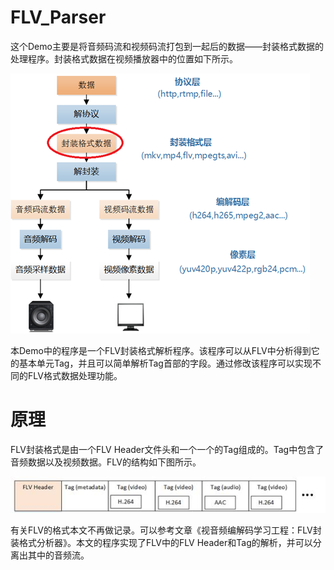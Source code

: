 # FLV_Parser

这个Demo主要是将音频码流和视频码流打包到一起后的数据——封装格式数据的处理程序。封装格式数据在视频播放器中的位置如下所示。

![image_text](https://github.com/MTerence/FLV_Parser/blob/master/FLV_Parser/Source/20160118102143440.png)

本Demo中的程序是一个FLV封装格式解析程序。该程序可以从FLV中分析得到它的基本单元Tag，并且可以简单解析Tag首部的字段。通过修改该程序可以实现不同的FLV格式数据处理功能。




# 原理
FLV封装格式是由一个FLV Header文件头和一个一个的Tag组成的。Tag中包含了音频数据以及视频数据。FLV的结构如下图所示。

![image_text](https://github.com/MTerence/FLV_Parser/blob/master/FLV_Parser/Source/20160118103525777.jpeg)


有关FLV的格式本文不再做记录。可以参考文章《视音频编解码学习工程：FLV封装格式分析器》。本文的程序实现了FLV中的FLV Header和Tag的解析，并可以分离出其中的音频流。
